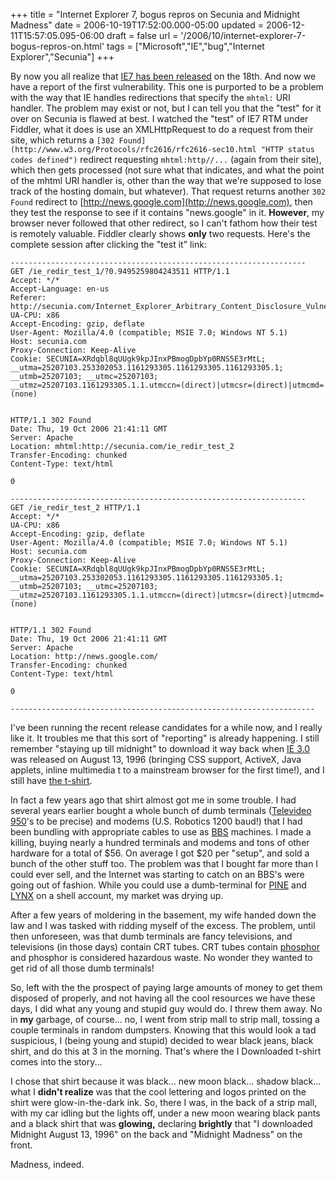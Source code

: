 +++
title = "Internet Explorer 7, bogus repros on Secunia and Midnight Madness"
date = 2006-10-19T17:52:00.000-05:00
updated = 2006-12-11T15:57:05.095-06:00
draft = false
url = '/2006/10/internet-explorer-7-bogus-repros-on.html'
tags = ["Microsoft","IE","bug","Internet Explorer","Secunia"]
+++

By now you all realize that [IE7 has been released](http://www.microsoft.com/windows/ie/default.mspx "Download Internet Explorer 7 here") on the 18th. And now we have a report of the first vulnerability. This one is purported to be a problem with the way that IE handles redirections that specify the `mhtml:` URI handler. The problem may exist or not, but I can tell you that the "test" for it over on Secunia is flawed at best. I watched the "test" of IE7 RTM under Fiddler, what it does is use an XMLHttpRequest to do a request from their site, which returns a `[302 Found](http://www.w3.org/Protocols/rfc2616/rfc2616-sec10.html "HTTP status codes defined")` redirect requesting `mhtml:http//...` (again from their site), which then gets processed (not sure what that indicates, and what the point of the mhtml URI handler is, other than the way that we're supposed to lose track of the hosting domain, but whatever). That request returns another `302 Found` redirect to [http://news.google.com](http://news.google.com), then they test the response to see if it contains "news.google" in it. **However**, my browser never followed that other redirect, so I can't fathom how their test is remotely valuable. Fiddler clearly shows **only** two requests. Here's the complete session after clicking the "test it" link:

```http
------------------------------------------------------------------
GET /ie_redir_test_1/?0.9495259804243511 HTTP/1.1
Accept: */*
Accept-Language: en-us
Referer: http://secunia.com/Internet_Explorer_Arbitrary_Content_Disclosure_Vulnerability_Test/
UA-CPU: x86
Accept-Encoding: gzip, deflate
User-Agent: Mozilla/4.0 (compatible; MSIE 7.0; Windows NT 5.1)
Host: secunia.com
Proxy-Connection: Keep-Alive
Cookie: SECUNIA=XRdqbl8qUUgk9kpJInxPBmogDpbYp0RNS5E3rMtL;
__utma=25207103.253302053.1161293305.1161293305.1161293305.1;
__utmb=25207103; __utmc=25207103;
__utmz=25207103.1161293305.1.1.utmccn=(direct)|utmcsr=(direct)|utmcmd=(none)


HTTP/1.1 302 Found
Date: Thu, 19 Oct 2006 21:41:11 GMT
Server: Apache
Location: mhtml:http://secunia.com/ie_redir_test_2
Transfer-Encoding: chunked
Content-Type: text/html

0

------------------------------------------------------------------
GET /ie_redir_test_2 HTTP/1.1
Accept: */*
UA-CPU: x86
Accept-Encoding: gzip, deflate
User-Agent: Mozilla/4.0 (compatible; MSIE 7.0; Windows NT 5.1)
Host: secunia.com
Proxy-Connection: Keep-Alive
Cookie: SECUNIA=XRdqbl8qUUgk9kpJInxPBmogDpbYp0RNS5E3rMtL;
__utma=25207103.253302053.1161293305.1161293305.1161293305.1;
__utmb=25207103; __utmc=25207103;
__utmz=25207103.1161293305.1.1.utmccn=(direct)|utmcsr=(direct)|utmcmd=(none)


HTTP/1.1 302 Found
Date: Thu, 19 Oct 2006 21:41:11 GMT
Server: Apache
Location: http://news.google.com/
Transfer-Encoding: chunked
Content-Type: text/html

0

--------------------------------------------------------------------
```

I've been running the recent release candidates for a while now, and I really like it. It troubles me that this sort of "reporting" is already happening. I still remember "staying up till midnight" to download it way back when [IE 3.0](http://en.wikipedia.org/wiki/Internet_Explorer#History "History of Internet Explorer") was released on August 13, 1996 (bringing CSS support, ActiveX, Java applets, inline multimedia t to a mainstream browser for the first time!), and I still have [the t-shirt](http://www.richardgiles.net/blog/archives/000204.html "Midnight Madness").

In fact a few years ago that shirt almost got me in some trouble. I had several years earlier bought a whole bunch of dumb terminals ([Televideo 950](http://www.cs.utk.edu/~shuford/terminal/televideo.html "More information about Televideo terminals than you really need.")'s to be precise) and modems (U.S. Robotics 1200 baud!) that I had been bundling with appropriate cables to use as [BBS](http://www.bbsdocumentary.com/ "The history of computer bulletin board systems.") machines. I made a killing, buying nearly a hundred terminals and modems and tons of other hardware for a total of $56. On average I got $20 per "setup", and sold a bunch of the other stuff too. The problem was that I bought far more than I could ever sell, and the Internet was starting to catch on an BBS's were going out of fashion. While you could use a dumb-terminal for [PINE](http://en.wikipedia.org/wiki/Pine_%28e-mail_client%29 "Program for Internet News & Email") and [LYNX](http://en.wikipedia.org/wiki/Lynx_%28web_browser%29 "the text-only web browser and gopher client") on a shell account, my market was drying up.

After a few years of moldering in the basement, my wife handed down the law and I was tasked with ridding myself of the excess. The problem, until then unforeseen, was that dumb terminals are fancy televisions, and televisions (in those days) contain CRT tubes. CRT tubes contain [phosphor](http://en.wikipedia.org/wiki/Phosphor "It glows!") and phosphor is considered hazardous waste. No wonder they wanted to get rid of all those dumb terminals!

So, left with the the prospect of paying large amounts of money to get them disposed of properly, and not having all the cool resources we have these days, I did what any young and stupid guy would do. I threw them away. No in **my** garbage, of course... no, I went from strip mall to strip mall, tossing a couple terminals in random dumpsters. Knowing that this would look a tad suspicious, I (being young and stupid) decided to wear black jeans, black shirt, and do this at 3 in the morning. That's where the I Downloaded t-shirt comes into the story...

I chose that shirt because it was black... new moon black... shadow black... what I **didn't realize** was that the cool lettering and logos printed on the shirt were glow-in-the-dark ink. So, there I was, in the back of a strip mall, with my car idling but the lights off, under a new moon wearing black pants and a black shirt that was **glowing,** declaring **brightly** that "I downloaded Midnight August 13, 1996" on the back and "Midnight Madness" on the front.

Madness, indeed.
